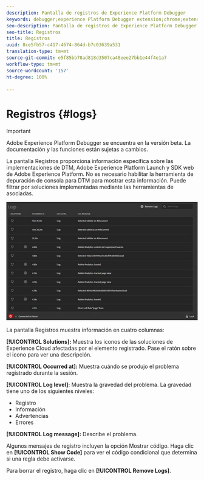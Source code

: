 ```yaml
---
description: Pantalla de registros de Experience Platform Debugger
keywords: debugger;experience Platform Debugger extension;chrome;extension;logs
seo-description: Pantalla de registros de Experience Platform Debugger
seo-title: Registros
title: Registros
uuid: 8ce5fb57-c417-4674-864d-b7c03639a531
translation-type: tm+mt
source-git-commit: e5f85bb78ad818d3507ca48eee27bb1e44f4e1a7
workflow-type: tm+mt
source-wordcount: '157'
ht-degree: 100%

---
```



# Registros {#logs}

>[!IMPORTANT]
>
>Adobe Experience Platform Debugger se encuentra en la versión beta. La documentación y las funciones están sujetas a cambios.

La pantalla Registros proporciona información específica sobre las implementaciones de DTM, Adobe Experience Platform Launch y SDK web de Adobe Experience Platform. No es necesario habilitar la herramienta de depuración de consola para DTM para mostrar esta información. Puede filtrar por soluciones implementadas mediante las herramientas de asociadas.

![](assets/logs.jpg)

La pantalla Registros muestra información en cuatro columnas:

**[!UICONTROL Solutions]:** Muestra los iconos de las soluciones de Experience Cloud afectadas por el elemento registrado. Pase el ratón sobre el icono para ver una descripción.

**[!UICONTROL Occurred at]:** Muestra cuándo se produjo el problema registrado durante la sesión.

**[!UICONTROL Log level]:** Muestra la gravedad del problema. La gravedad tiene uno de los siguientes niveles:

* Registro
* Información
* Advertencias
* Errores

**[!UICONTROL Log message]:** Describe el problema.

Algunos mensajes de registro incluyen la opción Mostrar código. Haga clic en **[!UICONTROL Show Code]** para ver el código condicional que determina si una regla debe activarse.

Para borrar el registro, haga clic en **[!UICONTROL Remove Logs]**.
